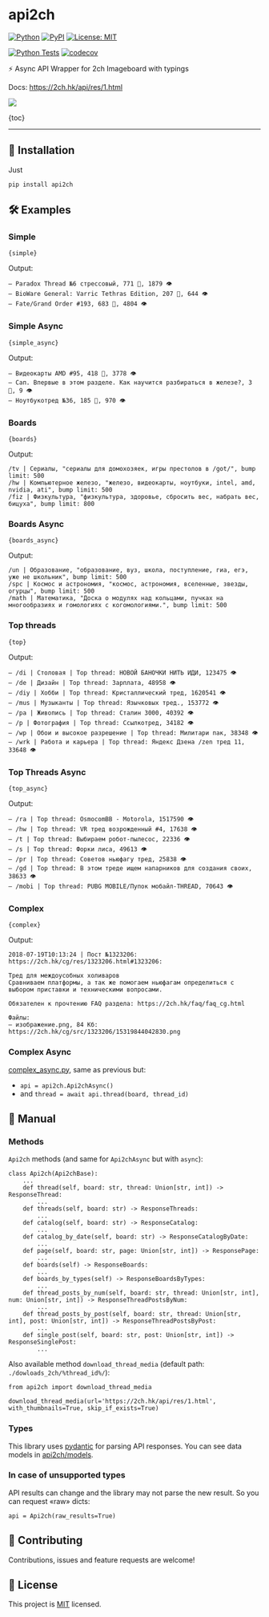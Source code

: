 # api2ch

[![Python](https://img.shields.io/badge/Python-3.6%20%7C%203.7%20%7C%203.8%20%7C%203.9%20%7C%203.10%20%7C%203.11-blue.svg?longCache=true)]()
[![PyPI](https://img.shields.io/pypi/v/api2ch.svg)](https://pypi.python.org/pypi/api2ch)
[![License: MIT](https://img.shields.io/badge/License-MIT-green.svg)](LICENSE)

[![Python Tests](https://github.com/uburuntu/api2ch/actions/workflows/tests.yml/badge.svg)](https://github.com/uburuntu/api2ch/actions/workflows/tests.yml)
[![codecov](https://codecov.io/gh/uburuntu/api2ch/branch/master/graph/badge.svg)](https://codecov.io/gh/uburuntu/api2ch)

⚡️ Async API Wrapper for 2ch Imageboard with typings

Docs: https://2ch.hk/api/res/1.html

![](https://i.imgur.com/VLbQhEv.jpg)

{toc}

---

## 🎒 Installation
Just
```
pip install api2ch
```

## 🛠 Examples

### Simple

```python3
{simple}
```
Output:
```text
— Paradox Thread №6 стрессовый, 771 💬, 1879 👁
— BioWare General: Varric Tethras Edition, 207 💬, 644 👁
— Fate/Grand Order #193, 683 💬, 4804 👁
```

### Simple Async

```python3
{simple_async}
```
Output:
```text
— Видеокарты AMD #95, 418 💬, 3778 👁
— Сап. Впервые в этом разделе. Как научится разбираться в железе?, 3 💬, 9 👁
— Ноутбукотред №36, 185 💬, 970 👁
```

### Boards

```python3
{boards}
```
Output:
```text
/tv | Сериалы, "сериалы для домохозяек, игры престолов в /got/", bump limit: 500
/hw | Компьютерное железо, "железо, видеокарты, ноутбуки, intel, amd, nvidia, ati", bump limit: 500
/fiz | Физкультура, "физкультура, здоровье, сбросить вес, набрать вес, бицуха", bump limit: 800
```

### Boards Async

```python3
{boards_async}
```
Output:
```text
/un | Образование, "образование, вуз, школа, поступление, гиа, егэ, уже не школьник", bump limit: 500
/spc | Космос и астрономия, "космос, астрономия, вселенные, звезды, огурцы", bump limit: 500
/math | Математика, "Доска о модулях над кольцами, пучках на многообразиях и гомологиях с когомологиями.", bump limit: 500
```

### Top threads

```python3
{top}
```
Output:
```text
— /di | Столовая | Top thread: НОВОЙ БАНОЧКИ НИТЬ ИДИ, 123475 👁
— /de | Дизайн | Top thread: Зарплата, 48958 👁
— /diy | Хобби | Top thread: Кристаллический тред, 1620541 👁
— /mus | Музыканты | Top thread: Язычковых тред., 153772 👁
— /pa | Живопись | Top thread: Сталин 3000, 40392 👁
— /p | Фотография | Top thread: Ссылкотред, 34182 👁
— /wp | Обои и высокое разрешение | Top thread: Милитари пак, 38348 👁
— /wrk | Работа и карьера | Top thread: Яндекс Дзена /zen тред 11, 33648 👁
```

### Top Threads Async

```python3
{top_async}
```
Output:
```text
— /ra | Top thread: OsmocomBB - Motorola, 1517590 👁
— /hw | Top thread: VR тред возрожденный #4, 17638 👁
— /t | Top thread: Выбираем робот-пылесос, 22336 👁
— /s | Top thread: Форки лиса, 49613 👁
— /pr | Top thread: Советов ньюфагу тред, 25838 👁
— /gd | Top thread: В этом треде ищем напарников для создания своих, 38633 👁
— /mobi | Top thread: PUBG MOBILE/Пупок мобайл-THREAD, 70643 👁
```

### Complex

```python3
{complex}
```
Output:
```text
2018-07-19T10:13:24 | Пост №1323206: https://2ch.hk/cg/res/1323206.html#1323206:

Тред для междоусобных холиваров
Сравниваем платформы, а так же помогаем ньюфагам определиться с выбором приставки и техническими вопросами.

Обязателен к прочтению FAQ раздела: https://2ch.hk/faq/faq_cg.html

Файлы:
— изображение.png, 84 Кб: https://2ch.hk/cg/src/1323206/15319844042830.png
```

### Complex Async

[complex_async.py](examples/complex_async.py), same as previous but:
- `api = api2ch.Api2chAsync()`
- and `thread = await api.thread(board, thread_id)`


## 📜 Manual

### Methods
`Api2ch` methods (and same for `Api2chAsync` but with `async`):
```python3
class Api2ch(Api2chBase):
    ...
    def thread(self, board: str, thread: Union[str, int]) -> ResponseThread:
        ...
    def threads(self, board: str) -> ResponseThreads:
        ...
    def catalog(self, board: str) -> ResponseCatalog:
        ...
    def catalog_by_date(self, board: str) -> ResponseCatalogByDate:
        ...
    def page(self, board: str, page: Union[str, int]) -> ResponsePage:
        ...
    def boards(self) -> ResponseBoards:
        ...
    def boards_by_types(self) -> ResponseBoardsByTypes:
        ...
    def thread_posts_by_num(self, board: str, thread: Union[str, int], num: Union[str, int]) -> ResponseThreadPostsByNum:
        ...
    def thread_posts_by_post(self, board: str, thread: Union[str, int], post: Union[str, int]) -> ResponseThreadPostsByPost:
        ...
    def single_post(self, board: str, post: Union[str, int]) -> ResponseSinglePost:
        ...
```

Also available method `download_thread_media` (default path: `./dowloads_2ch/%thread_id%/`):
```python3
from api2ch import download_thread_media

download_thread_media(url='https://2ch.hk/api/res/1.html', with_thumbnails=True, skip_if_exists=True)
```

### Types
This library uses [pydantic](https://github.com/samuelcolvin/pydantic/) for parsing API responses.
You can see data models in [api2ch/models](api2ch/models).

### In case of unsupported types
API results can change and the library may not parse the new result. So you can request «raw» dicts: 
```python3
api = Api2ch(raw_results=True)
```

## 💬 Contributing

Contributions, issues and feature requests are welcome! 

## 📝 License

This project is [MIT](LICENSE) licensed.
